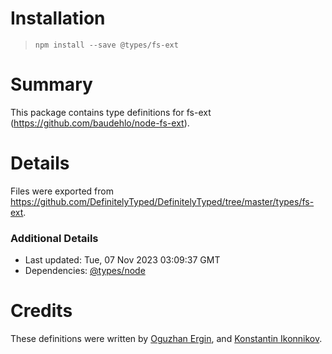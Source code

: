 # Installation
> `npm install --save @types/fs-ext`

# Summary
This package contains type definitions for fs-ext (https://github.com/baudehlo/node-fs-ext).

# Details
Files were exported from https://github.com/DefinitelyTyped/DefinitelyTyped/tree/master/types/fs-ext.

### Additional Details
 * Last updated: Tue, 07 Nov 2023 03:09:37 GMT
 * Dependencies: [@types/node](https://npmjs.com/package/@types/node)

# Credits
These definitions were written by [Oguzhan Ergin](https://github.com/OguzhanE), and [Konstantin Ikonnikov](https://github.com/ikokostya).
